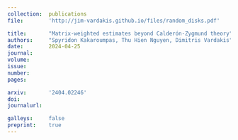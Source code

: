 ```yaml
---
collection:  publications
file:        'http://jim-vardakis.github.io/files/random_disks.pdf'

title:       "Matrix-weighted estimates beyond Calderón-Zygmund theory"
authors:     "Spyridon Kakaroumpas, Thu Hien Nguyen, Dimitris Vardakis"
date:        2024-04-25
journal:     
volume:      
issue:       
number:      
pages:       

arxiv:       '2404.02246'
doi:         
journalurl:         

galleys:     false
preprint:    true
---
```

